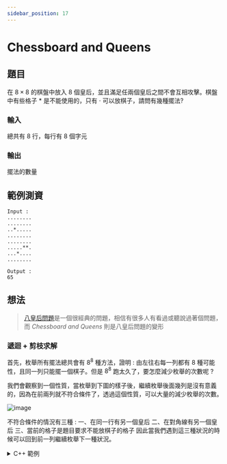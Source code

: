 ```yaml
---
sidebar_position: 17
---
```


Chessboard and Queens
===

題目
---
在 $8 \times 8$ 的棋盤中放入 $8$ 個皇后，並且滿足任兩個皇后之間不會互相攻擊。棋盤中有些格子 $*$ 是不能使用的，只有 $\cdot$ 可以放棋子，請問有幾種擺法?

### 輸入
總共有 $8$ 行，每行有 $8$ 個字元

### 輸出
擺法的數量

範例測資
---

```
Input : 
........
........
..*.....
........
........
.....**.
...*....
........

Output : 
65
```

想法
---
> [八皇后問題](https://zh.wikipedia.org/zh-tw/%E5%85%AB%E7%9A%87%E5%90%8E%E9%97%AE%E9%A2%98)是一個很經典的問題，相信有很多人有看過或聽說過著個問題，而 *Chessboard and Queens* 則是八皇后問題的變形

### 遞迴 + 剪枝求解

首先，枚舉所有擺法總共會有 $8^8$ 種方法，證明 : 由左往右每一列都有 $8$ 種可能性，且同一列只能擺一個棋子。但是 $8^8$ 跑太久了，要怎麼減少枚舉的次數呢 ?

我們會觀察到一個性質，當枚舉到下圖的樣子後，繼續枚舉後面幾列是沒有意義的，因為在前兩列就不符合條件了，透過這個性質，可以大量的減少枚舉的次數。

![image](https://hackmd.io/_uploads/rJaE5q3xC.png)

不符合條件的情況有三種 : 
一、在同一行有另一個皇后
二、在對角線有另一個皇后
三、當前的格子是題目要求不能放棋子的格子
因此當我們遇到這三種狀況的時候可以回到前一列繼續枚舉下一種狀況。

<details>
<summary>C++ 範例 </summary>
```cpp
#include <bits/stdc++.h>
#define IO ios_base::sync_with_stdio(0), cin.tie(0)
using namespace std;

char board[8][8];
bool check[8][8];
int ans = 0;

bool ok(int x, int y) {
    for(int i = 0; i < 8; i++) {
        for(int j = 0; j < 8; j++) {
            if(check[i][j] == true) {
                if(abs(x - i) == abs(y - j)) {
                    return false;
                }
                if(x == i || y == j) {
                    return false;
                }
            }
        }
    }
    return true;
}

void solve(int queen) {
    if(queen == 8) {
        ans++;
        return;
    }
    for(int i = 0; i < 8; i++) {
        if(board[queen][i] == '*' || ok(queen, i) == false) {
            continue;
        }
        check[queen][i] = true;
        solve(queen + 1);
        check[queen][i] = false;
    }
}

int main() {
    IO;
    for(int i = 0; i < 8; i++) {
        for(int j = 0; j < 8; j++) {
            cin >> board[i][j];
        }
    }
    solve(0);
    cout << ans;
}
```
</details>